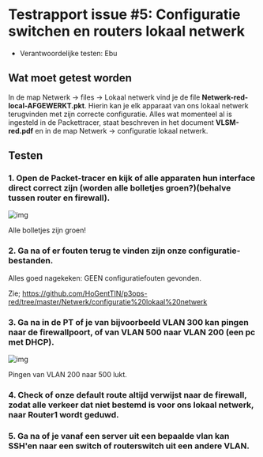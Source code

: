 # Testrapport issue #5: Configuratie switchen en routers lokaal netwerk

* Verantwoordelijke testen: Ebu

## Wat moet getest worden

In de map Netwerk -> files -> Lokaal netwerk vind je de file **Netwerk-red-local-AFGEWERKT.pkt**. Hierin
kan je elk apparaat van ons lokaal netwerk terugvinden met zijn correcte configuratie.
Alles wat momenteel al is ingesteld in de Packettracer, staat beschreven in het document **VLSM-red.pdf** en
in de map Netwerk -> configuratie lokaal netwerk.

## Testen

### 1. Open de Packet-tracer en kijk of alle apparaten hun interface direct correct zijn (worden alle bolletjes groen?)(behalve tussen router en firewall).

![img](https://github.com/HoGentTIN/p3ops-red/blob/master/Netwerk/testen/images%20testrapport/lokaal%20netwerk.PNG)

Alle bolletjes zijn groen!


### 2. Ga na of er fouten terug te vinden zijn onze configuratie-bestanden.

Alles goed nagekeken: GEEN configuratiefouten gevonden.

Zie; https://github.com/HoGentTIN/p3ops-red/tree/master/Netwerk/configuratie%20lokaal%20netwerk


### 3. Ga na in de PT of je van bijvoorbeeld VLAN 300 kan pingen naar de firewallpoort, of van VLAN 500 naar VLAN 200 (een pc met DHCP).

![img](https://github.com/HoGentTIN/p3ops-red/blob/master/Netwerk/testen/images%20testrapport/ping%20vlan%20200%20naar%20500.PNG)

Pingen van VLAN 200 naar 500 lukt.

### 4. Check of onze default route altijd verwijst naar de firewall, zodat alle verkeer dat niet bestemd is voor ons lokaal netwerk, naar Router1 wordt geduwd.



### 5. Ga na of je vanaf een server uit een bepaalde vlan kan SSH'en naar een switch of routerswitch uit een andere VLAN.
